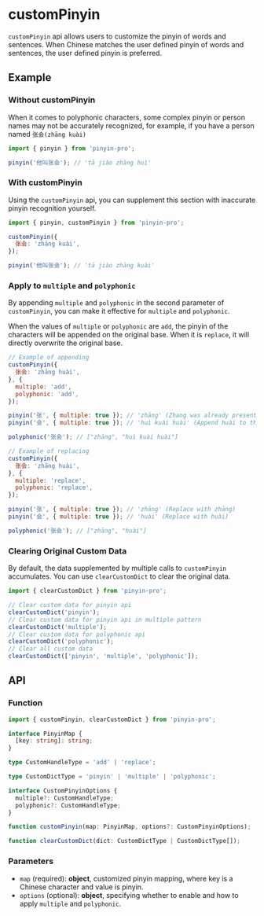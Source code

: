 # customPinyin <Badge type="tip" text="v3.4.0+" vertical="middle" />

`customPinyin` api allows users to customize the pinyin of words and sentences. When Chinese matches the user defined pinyin of words and sentences, the user defined pinyin is preferred.

## Example

### Without customPinyin

When it comes to polyphonic characters, some complex pinyin or person names may not be accurately recognized, for example, if you have a person named `张会(zhāng kuài)`

```js
import { pinyin } from 'pinyin-pro';

pinyin('他叫张会'); // 'tā jiào zhāng huì'
```

### With customPinyin

Using the `customPinyin` api, you can supplement this section with inaccurate pinyin recognition yourself.

```js
import { pinyin, customPinyin } from 'pinyin-pro';

customPinyin({
  张会: 'zhāng kuài',
});

pinyin('他叫张会'); // 'tā jiào zhāng kuài'
```

### Apply to `multiple` and `polyphonic` <Badge type="tip" text="v3.19.0+" vertical="middle" />

By appending `multiple` and `polyphonic` in the second parameter of `customPinyin`, you can make it effective for `multiple` and `polyphonic`.

When the values of `multiple` or `polyphonic` are `add`, the pinyin of the characters will be appended on the original base. When it is `replace`, it will directly overwrite the original base.

```js
// Example of appending
customPinyin({
  张会: 'zhāng huài',
}, {
  multiple: 'add',
  polyphonic: 'add',
});

pinyin('张', { multiple: true }); // 'zhāng' (Zhang was already present, no need to append additionally)
pinyin('会', { multiple: true }); // 'huì kuài huài' (Append huài to the existing data)

polyphonic('张会'); // ["zhāng", "huì kuài huài"]
```

```js
// Example of replacing
customPinyin({
  张会: 'zhāng huài',
}, {
  multiple: 'replace',
  polyphonic: 'replace',
});

pinyin('张', { multiple: true }); // 'zhāng' (Replace with zhāng)
pinyin('会', { multiple: true }); // 'huài' (Replace with huài)

polyphonic('张会'); // ["zhāng", "huài"]
```

### Clearing Original Custom Data <Badge type="tip" text="v3.19.0+" vertical="middle" />

By default, the data supplemented by multiple calls to `customPinyin` accumulates. You can use `clearCustomDict` to clear the original data.

```js
import { clearCustomDict } from 'pinyin-pro';

// Clear custom data for pinyin api
clearCustomDict('pinyin');
// Clear custom data for pinyin api in multiple pattern
clearCustomDict('multiple');
// Clear custom data for polyphonic api
clearCustomDict('polyphonic');
// Clear all custom data
clearCustomDict(['pinyin', 'multiple', 'polyphonic']);
```

## API

### Function

```ts
import { customPinyin, clearCustomDict } from 'pinyin-pro';

interface PinyinMap {
  [key: string]: string;
}

type CustomHandleType = 'add' | 'replace';

type CustomDictType = 'pinyin' | 'multiple' | 'polyphonic';

interface CustomPinyinOptions {
  multiple?: CustomHandleType;
  polyphonic?: CustomHandleType;
}

function customPinyin(map: PinyinMap, options?: CustomPinyinOptions);

function clearCustomDict(dict: CustomDictType | CustomDictType[]);
```

### Parameters

- `map` (required): <b>object</b>, customized pinyin mapping, where key is a Chinese character and value is pinyin.
- `options` (optional): <b>object</b>, specifying whether to enable and how to apply `multiple` and `polyphonic`.